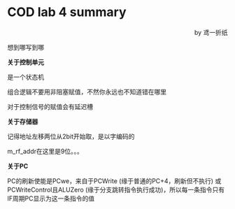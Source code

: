 # COD lab 4 summary

<p align="right">by 鸢一折纸</p>

想到哪写到哪

**关于控制单元**

是一个状态机

组合逻辑不要用非阻塞赋值，不然你永远也不知道错在哪里

对于控制信号的赋值会有延迟槽

**关于存储器**

记得地址左移两位从2bit开始取，是以字编码的

m_rf_addr在这里是9位。。。

**关于PC**

PC的刷新使能是PCwe，来自于PCWrite (缘于普通的PC+4，刷新但不执行) 或PCWriteControl且ALUZero (缘于分支跳转指令执行成功)，所以每一条指令只有IF周期PC显示为这一条指令的值